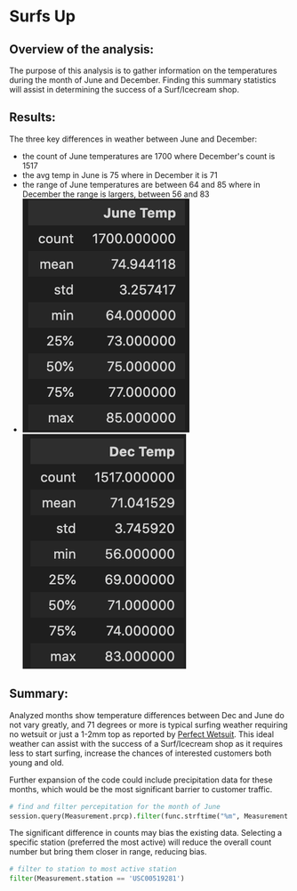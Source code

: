 # Surfs Up
## Overview of the analysis:
The purpose of this analysis is to gather information on the temperatures during the month of June and December. Finding this summary statistics will assist in determining the success of a Surf/Icecream shop. 

## Results: 
The three key differences in weather between June and December:

- the count of June temperatures are 1700 where December's count is 1517
- the avg temp in June is 75 where in December it is 71 
- the range of June temperatures are between 64 and 85 where in December the range is largers, between 56 and 83
- ![June Summary](https://github.com/HappyM0f0/surfs_up/blob/main/images/June_description.png)
![December Summary](https://github.com/HappyM0f0/surfs_up/blob/main/images/Dec_description.png)


## Summary:

Analyzed months show temperature differences between Dec and June do not vary greatly, and 71 degrees or more is typical surfing weather requiring no wetsuit or just a 1-2mm top as reported by [Perfect Wetsuit](https://perfectwetsuit.com/guide/wetsuit-thickness-and-temperature-guide). This ideal weather can assist with the success of a Surf/Icecream shop as it requires less to start surfing, increase the chances of interested customers both young and old.

Further expansion of the code could include precipitation data for these months, which would be the most significant barrier to customer traffic.

```python
# find and filter percepitation for the month of June
session.query(Measurement.prcp).filter(func.strftime("%m", Measurement.date) == "06")
```
The significant difference in counts may bias the existing data. Selecting a specific station (preferred the most active) will reduce the overall count number but bring them closer in range, reducing bias.

```python
# filter to station to most active station
filter(Measurement.station == 'USC00519281')
```